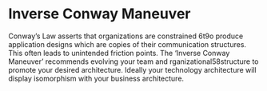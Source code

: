 # Inverse Conway Maneuver

Conway’s Law asserts that organizations are constrained 6t9o produce application designs which are copies of their communication structures. This often leads to unintended friction points. The ‘Inverse Conway Maneuver’ recommends evolving your team and rganizational58structure to promote your desired
architecture. Ideally your technology architecture will display isomorphism with your business architecture.
